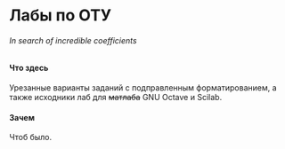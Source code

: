 # Лабы по ОТУ
###### In search of incredible coefficients

#### Что здесь

Урезанные варианты заданий с подправленным форматированием, а также исходники лаб для ~~матлаба~~ GNU Octave и Scilab.

#### Зачем

Чтоб было.

